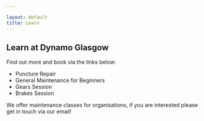 ```yaml
---

layout: default
title: Learn 
---
```


## Learn at Dynamo Glasgow

Find out more and book via the links below:

- Puncture Repair 
- General Maintenance for Beginners
- Gears Session
- Brakes Session

We offer maintenance classes for organisations, if you are interested please get in touch via our email! 
